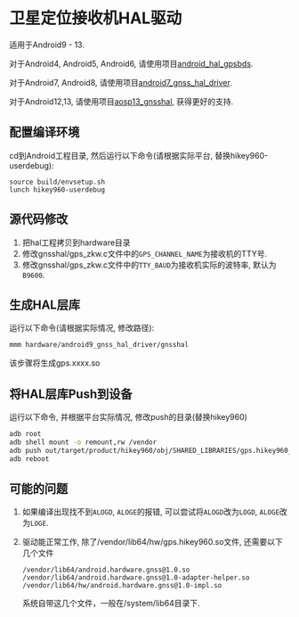 # 卫星定位接收机HAL驱动

适用于Android9 - 13.

对于Android4, Android5, Android6, 请使用项目[android_hal_gpsbds](https://github.com/zxcwhale/android_hal_gpsbds).

对于Android7, Android8, 请使用项目[android7_gnss_hal_driver](https://github.com/zxcwhale/android7_gnss_hal_driver).

对于Android12,13, 请使用项目[aosp13_gnsshal](https://github.com/zxcwhale/aosp13_gnss_hal), 获得更好的支持.

## 配置编译环境

cd到Android工程目录, 然后运行以下命令(请根据实际平台, 替换hikey960-userdebug):

```
source build/envsetup.sh
lunch hikey960-userdebug
```


## 源代码修改

1. 把hal工程拷贝到hardware目录
2. 修改gnsshal/gps_zkw.c文件中的`GPS_CHANNEL_NAME`为接收机的TTY号.
3. 修改gnsshal/gps_zkw.c文件中的`TTY_BAUD`为接收机实际的波特率, 默认为`B9600`.

## 生成HAL层库

运行以下命令(请根据实际情况, 修改路径):

```bash
mmm hardware/android9_gnss_hal_driver/gnsshal
```

该步骤将生成gps.xxxx.so

## 将HAL层库Push到设备

运行以下命令, 并根据平台实际情况, 修改push的目录(替换hikey960)

```bash
adb root
adb shell mount -o remount,rw /vendor
adb push out/target/product/hikey960/obj/SHARED_LIBRARIES/gps.hikey960_intermediates/gps.hikey960.so /vendor/lib64/hw/
adb reboot
```

## 可能的问题

1. 如果编译出现找不到`ALOGD`, `ALOGE`的报错, 可以尝试将`ALOGD`改为`LOGD`, `ALOGE`改为`LOGE`.

2. 驱动能正常工作, 除了/vendor/lib64/hw/gps.hikey960.so文件,  还需要以下几个文件

   ```
   /vendor/lib64/android.hardware.gnss@1.0.so
   /vendor/lib64/android.hardware.gnss@1.0-adapter-helper.so
   /vendor/lib64/hw/android.hardware.gnss@1.0-impl.so
   ```

   系统自带这几个文件，一般在/system/lib64目录下.

